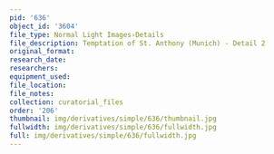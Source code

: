 ```yaml
---
pid: '636'
object_id: '3604'
file_type: Normal Light Images›Details
file_description: Temptation of St. Anthony (Munich) - Detail 2
original_format:
research_date:
researchers:
equipment_used:
file_location:
file_notes:
collection: curatorial_files
order: '206'
thumbnail: img/derivatives/simple/636/thumbnail.jpg
fullwidth: img/derivatives/simple/636/fullwidth.jpg
full: img/derivatives/simple/636/fullwidth.jpg
---
```

